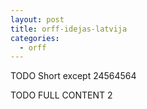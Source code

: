 ```yaml
---
layout: post
title: orff-idejas-latvija
categories:
  - orff
---
```


TODO Short except 24564564


<!--content-->

TODO FULL CONTENT 2
